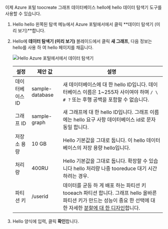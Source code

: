 이제 Azure 포털 toocreate 그래프 데이터베이스 hello에 hello 데이터 탐색기 도구를 사용할 수 있습니다. 

1. Hello hello 왼쪽된 탐색 메뉴에서 Azure 포털에서에서 클릭 **데이터 탐색기 (미리 보기)**합니다. 
2. Hello에 **데이터 탐색기 (미리 보기)** 블레이드에서 클릭 **새 그래프**, 다음 정보는 hello를 사용 하 여 hello 페이지를 채웁니다.

    ![Hello Azure 포털에서에서 데이터 탐색기](./media/cosmos-db-create-graph/azure-cosmosdb-data-explorer.png)

    설정|제안 값|설명
    ---|---|---
    데이터베이스 ID|sample-database|새 데이터베이스에 대 한 hello ID입니다. 데이터베이스 이름은 1~255자 사이여야 하며 `/ \ # ?` 또는 후행 공백을 포함할 수 없습니다.
    그래프 ID|sample-graph|새 그래프에 대 한 hello ID입니다. 그래프 이름에는 hello 요구 사항 데이터베이스 id로 문자 동일 합니다.
    저장소 용량| 10 GB|Hello 기본값을 그대로 둡니다. 이 hello 데이터베이스의 저장 용량 hello입니다.
    처리량|400RU|Hello 기본값을 그대로 둡니다. 확장할 수 있습니다 hello 처리량 나중 tooreduce 대기 시간 하려는 경우.
    파티션 키|/userid|데이터를 균등 하 게 배포 하는 파티션 키 tooeach 파티션 합니다. 그래프 hello 올바른 파티션 키가 만드는 성능이 중요 한 선택에 대 한 자세한 [분할에 대 한 디자인](../articles/cosmos-db/partition-data.md#designing-for-partitioning)합니다.

3. Hello 양식에 입력, 클릭 **확인**합니다.
